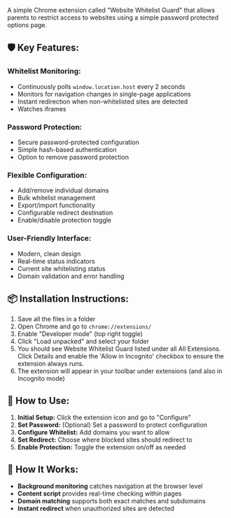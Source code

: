 A simple Chrome extension called "Website Whitelist Guard" that allows parents to restrict access to websites using a simple password protected options page.

## 🛡️ **Key Features:**

### **Whitelist Monitoring:**
- Continuously polls `window.location.host` every 2 seconds
- Monitors for navigation changes in single-page applications
- Instant redirection when non-whitelisted sites are detected
- Watches iframes

### **Password Protection:**
- Secure password-protected configuration
- Simple hash-based authentication
- Option to remove password protection

### **Flexible Configuration:**
- Add/remove individual domains
- Bulk whitelist management
- Export/import functionality
- Configurable redirect destination
- Enable/disable protection toggle

### **User-Friendly Interface:**
- Modern, clean design
- Real-time status indicators
- Current site whitelisting status
- Domain validation and error handling

## 📦 **Installation Instructions:**

1. Save all the files in a folder
2. Open Chrome and go to `chrome://extensions/`
3. Enable "Developer mode" (top right toggle)
4. Click "Load unpacked" and select your folder
5. You should see Website Whitelist Guard listed under all All Extensions. Click Details and enable the 'Allow in Incognito' checkbox to ensure the extension always runs.
6. The extension will appear in your toolbar under extensions (and also in Incognito mode)

## 🚀 **How to Use:**

1. **Initial Setup:** Click the extension icon and go to "Configure"
2. **Set Password:** (Optional) Set a password to protect configuration
3. **Configure Whitelist:** Add domains you want to allow
4. **Set Redirect:** Choose where blocked sites should redirect to
5. **Enable Protection:** Toggle the extension on/off as needed

## 🔄 **How It Works:**

- **Background monitoring** catches navigation at the browser level
- **Content script** provides real-time checking within pages
- **Domain matching** supports both exact matches and subdomains
- **Instant redirect** when unauthorized sites are detected
